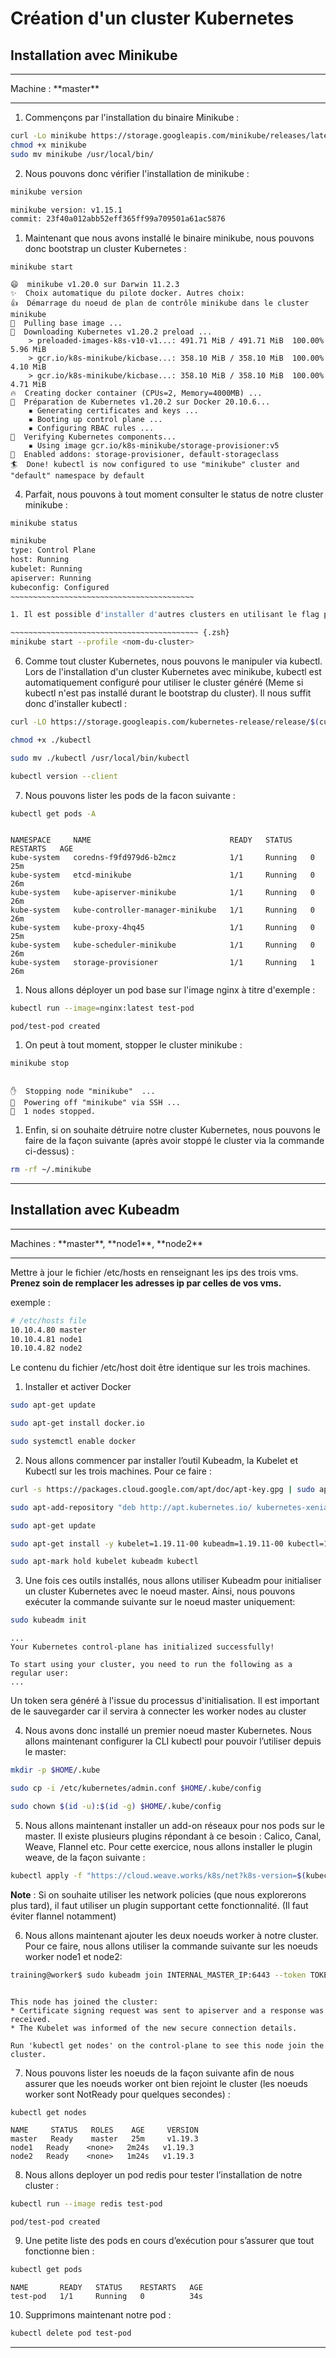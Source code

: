 # Création d'un cluster Kubernetes

## Installation avec Minikube

<hr>
Machine : **master**
<hr>

1. Commençons par l'installation du binaire Minikube :

~~~~~~~~~~~~~~~~~~~~~~~~~~~~~~~~~~~~~~~~~~ {.zsh .numberLines}
curl -Lo minikube https://storage.googleapis.com/minikube/releases/latest/minikube-linux-amd64
chmod +x minikube
sudo mv minikube /usr/local/bin/
~~~~~~~~~~~~~~~~~~~~~~~~~~~~~~~~~~~~~~~~~~~~ 

2. Nous pouvons donc vérifier l'installation de minikube :

~~~~~~~~~~~~~~~~~~~~~~~~~~~~~~~~~~~~~~~~~~ {.zsh .numberLines}
minikube version

minikube version: v1.15.1
commit: 23f40a012abb52eff365ff99a709501a61ac5876
~~~~~~~~~~~~~~~~~~~~~~~~~~~~~~~~~~~~~~~~~~~~


1. Maintenant que nous avons installé le binaire minikube, nous pouvons donc bootstrap un cluster Kubernetes :

~~~~~~~~~~~~~~~~~~~~~~~~~~~~~~~~~~~~~~~~~~ {.zsh}
minikube start

😄  minikube v1.20.0 sur Darwin 11.2.3
✨  Choix automatique du pilote docker. Autres choix:
👍  Démarrage du noeud de plan de contrôle minikube dans le cluster minikube
🚜  Pulling base image ...
💾  Downloading Kubernetes v1.20.2 preload ...
    > preloaded-images-k8s-v10-v1...: 491.71 MiB / 491.71 MiB  100.00% 5.96 MiB
    > gcr.io/k8s-minikube/kicbase...: 358.10 MiB / 358.10 MiB  100.00% 4.10 MiB
    > gcr.io/k8s-minikube/kicbase...: 358.10 MiB / 358.10 MiB  100.00% 4.71 MiB
🔥  Creating docker container (CPUs=2, Memory=4000MB) ...
🐳  Préparation de Kubernetes v1.20.2 sur Docker 20.10.6...
    ▪ Generating certificates and keys ...
    ▪ Booting up control plane ...
    ▪ Configuring RBAC rules ...
🔎  Verifying Kubernetes components...
    ▪ Using image gcr.io/k8s-minikube/storage-provisioner:v5
🌟  Enabled addons: storage-provisioner, default-storageclass
🏄  Done! kubectl is now configured to use "minikube" cluster and "default" namespace by default

~~~~~~~~~~~~~~~~~~~~~~~~~~~~~~~~~~~~~~~~~~

4. Parfait, nous pouvons à tout moment consulter le status de notre cluster minikube :

~~~~~~~~~~~~~~~~~~~~~~~~~~~~~~~~~~~~~~~~~~ {.zsh}
minikube status
~~~~~~~~~~~~~~~~~~~~~~~~~~~~~~~~~~~~~~~~~~

~~~~~~~~~~~~~~~~~~~~~~~~~~~~~~~~~~~~~~~~~~ {.zsh .numberLines}
minikube
type: Control Plane
host: Running
kubelet: Running
apiserver: Running
kubeconfig: Configured
~~~~~~~~~~~~~~~~~~~~~~~~~~~~~~~~~~~~~~~~~

1. Il est possible d'installer d'autres clusters en utilisant le flag profile

~~~~~~~~~~~~~~~~~~~~~~~~~~~~~~~~~~~~~~~~~~ {.zsh}
minikube start --profile <nom-du-cluster>
~~~~~~~~~~~~~~~~~~~~~~~~~~~~~~~~~~~~~~~~~~


6. Comme tout cluster Kubernetes, nous pouvons le manipuler via kubectl. Lors de l'installation d'un cluster Kubernetes avec minikube, kubectl est automatiquement configuré pour utiliser le cluster généré (Meme si kubectl n'est pas installé durant le bootstrap du cluster). Il nous suffit donc d'installer kubectl :

~~~~~~~~~~~~~~~~~~~~~~~~~~~~~~~~~~~~~~~~~~ {.zsh .numberLines}
curl -LO https://storage.googleapis.com/kubernetes-release/release/$(curl -s https://storage.googleapis.com/kubernetes-release/release/stable.txt)/bin/linux/amd64/kubectl

chmod +x ./kubectl

sudo mv ./kubectl /usr/local/bin/kubectl

kubectl version --client

~~~~~~~~~~~~~~~~~~~~~~~~~~~~~~~~~~~~~~~~~~

7. Nous pouvons lister les pods de la facon suivante :

~~~~~~~~~~~~~~~~~~~~~~~~~~~~~~~~~~~~~~~~~~ {.zsh .numberLines}
kubectl get pods -A
~~~~~~~~~~~~~~~~~~~~~~~~~~~~~~~~~~~~~~~~~~~~ 

~~~~~~~~~~~~~~~~~~~~~~~~~~~~~~~~~~~~~~~~~~ {.zsh}

NAMESPACE     NAME                               READY   STATUS    RESTARTS   AGE
kube-system   coredns-f9fd979d6-b2mcz            1/1     Running   0          25m
kube-system   etcd-minikube                      1/1     Running   0          26m
kube-system   kube-apiserver-minikube            1/1     Running   0          26m
kube-system   kube-controller-manager-minikube   1/1     Running   0          26m
kube-system   kube-proxy-4hq45                   1/1     Running   0          25m
kube-system   kube-scheduler-minikube            1/1     Running   0          26m
kube-system   storage-provisioner                1/1     Running   1          26m
~~~~~~~~~~~~~~~~~~~~~~~~~~~~~~~~~~~~~~~~~~~~ 

1. Nous allons déployer un pod base sur l'image nginx à titre d'exemple :

~~~~~~~~~~~~~~~~~~~~~~~~~~~~~~~~~~~~~~~~~~ {.zsh .numberLines}
kubectl run --image=nginx:latest test-pod
~~~~~~~~~~~~~~~~~~~~~~~~~~~~~~~~~~~~~~~~~~

~~~~~~~~~~~~~~~~~~~~~~~~~~~~~~~~~~~~~~~~~~ {.zsh}
pod/test-pod created
~~~~~~~~~~~~~~~~~~~~~~~~~~~~~~~~~~~~~~~~~~

1. On peut à tout moment, stopper le cluster minikube :

~~~~~~~~~~~~~~~~~~~~~~~~~~~~~~~~~~~~~~~~~~ {.zsh .numberLines}
minikube stop
~~~~~~~~~~~~~~~~~~~~~~~~~~~~~~~~~~~~~~~~~~

~~~~~~~~~~~~~~~~~~~~~~~~~~~~~~~~~~~~~~~~~~ {.zsh}

✋  Stopping node "minikube"  ...
🛑  Powering off "minikube" via SSH ...
🛑  1 nodes stopped.
~~~~~~~~~~~~~~~~~~~~~~~~~~~~~~~~~~~~~~~~~~

1. Enfin, si on souhaite détruire notre cluster Kubernetes, nous pouvons le faire de la façon suivante (après avoir stoppé le cluster via la commande ci-dessus) :

~~~~~~~~~~~~~~~~~~~~~~~~~~~~~~~~~~~~~~~~~~ {.zsh .numberLines}
rm -rf ~/.minikube

~~~~~~~~~~~~~~~~~~~~~~~~~~~~~~~~~~~~~~~~~~

<hr>

## Installation avec Kubeadm

<hr>
Machines : **master**, **node1**, **node2**
<hr>

Mettre à jour le fichier /etc/hosts en renseignant les ips des trois vms. **Prenez soin de remplacer les adresses ip par celles de vos vms.**

exemple :

~~~~~~~~~~~~~~~~~~~~~~~~~~~~~~~~~~~~~~~~~~ {.zsh .numberLines}
# /etc/hosts file
10.10.4.80 master
10.10.4.81 node1
10.10.4.82 node2
~~~~~~~~~~~~~~~~~~~~~~~~~~~~~~~~~~~~~~~~~~

Le contenu du fichier /etc/host doit être identique sur les trois machines.

1. Installer et activer Docker

~~~~~~~~~~~~~~~~~~~~~~~~~~~~~~~~~~~~~~~~~~ {.zsh .numberLines}
sudo apt-get update

sudo apt-get install docker.io

sudo systemctl enable docker

~~~~~~~~~~~~~~~~~~~~~~~~~~~~~~~~~~~~~~~~~~

2. Nous allons commencer par installer l’outil Kubeadm, la Kubelet et Kubectl sur les trois machines. Pour ce faire :

~~~~~~~~~~~~~~~~~~~~~~~~~~~~~~~~~~~~~~~~~~ {.zsh .numberLines}
curl -s https://packages.cloud.google.com/apt/doc/apt-key.gpg | sudo apt-key add

sudo apt-add-repository "deb http://apt.kubernetes.io/ kubernetes-xenial main"

sudo apt-get update

sudo apt-get install -y kubelet=1.19.11-00 kubeadm=1.19.11-00 kubectl=1.19.11-00

sudo apt-mark hold kubelet kubeadm kubectl
~~~~~~~~~~~~~~~~~~~~~~~~~~~~~~~~~~~~~~~~~~

3. Une fois ces outils installés, nous allons utiliser Kubeadm pour initialiser un cluster Kubernetes avec le noeud master. Ainsi, nous pouvons exécuter la commande suivante sur le noeud master uniquement:

~~~~~~~~~~~~~~~~~~~~~~~~~~~~~~~~~~~~~~~~~~ {.zsh .numberLines}
sudo kubeadm init 
~~~~~~~~~~~~~~~~~~~~~~~~~~~~~~~~~~~~~~~~~~

~~~~~~~~~~~~~~~~~~~~~~~~~~~~~~~~~~~~~~~~~~ {.zsh}
...
Your Kubernetes control-plane has initialized successfully!

To start using your cluster, you need to run the following as a regular user:
...

~~~~~~~~~~~~~~~~~~~~~~~~~~~~~~~~~~~~~~~~~~

Un token sera généré à l'issue du processus d'initialisation. Il est important de le sauvegarder car il servira à connecter les worker nodes au cluster

 

4. Nous avons donc installé un premier noeud master Kubernetes. Nous allons maintenant configurer la CLI kubectl pour pouvoir l’utiliser depuis le master:

~~~~~~~~~~~~~~~~~~~~~~~~~~~~~~~~~~~~~~~~~~ {.zsh .numberLines}
mkdir -p $HOME/.kube

sudo cp -i /etc/kubernetes/admin.conf $HOME/.kube/config

sudo chown $(id -u):$(id -g) $HOME/.kube/config
~~~~~~~~~~~~~~~~~~~~~~~~~~~~~~~~~~~~~~~~~~

5. Nous allons maintenant installer un add-on réseaux pour nos pods sur le master. Il existe plusieurs plugins répondant à ce besoin : Calico, Canal, Weave, Flannel etc. Pour cette exercice, nous allons installer le plugin weave, de la façon suivante :

~~~~~~~~~~~~~~~~~~~~~~~~~~~~~~~~~~~~~~~~~~ {.zsh .numberLines}
kubectl apply -f "https://cloud.weave.works/k8s/net?k8s-version=$(kubectl version | base64 | tr -d '\n')"
~~~~~~~~~~~~~~~~~~~~~~~~~~~~~~~~~~~~~~~~~~

**Note** : Si on souhaite utiliser les network policies (que nous explorerons plus tard), il faut utiliser un plugin supportant cette fonctionnalité. (Il faut éviter flannel notamment)



6. Nous allons maintenant ajouter les deux noeuds worker à notre cluster. Pour ce faire, nous allons utiliser la commande suivante sur les noeuds worker node1 et node2:

~~~~~~~~~~~~~~~~~~~~~~~~~~~~~~~~~~~~~~~~~~ {.zsh .numberLines}
training@worker$ sudo kubeadm join INTERNAL_MASTER_IP:6443 --token TOKEN --discovery-token-ca-cert-hash DISC_TOKEN --node-name worker 
~~~~~~~~~~~~~~~~~~~~~~~~~~~~~~~~~~~~~~~~~~

~~~~~~~~~~~~~~~~~~~~~~~~~~~~~~~~~~~~~~~~~~ {.zsh}

This node has joined the cluster:
* Certificate signing request was sent to apiserver and a response was received.
* The Kubelet was informed of the new secure connection details.

Run 'kubectl get nodes' on the control-plane to see this node join the cluster.
~~~~~~~~~~~~~~~~~~~~~~~~~~~~~~~~~~~~~~~~~~

7. Nous pouvons lister les noeuds de la façon suivante afin de nous assurer que les noeuds worker ont bien rejoint le cluster (les noeuds worker sont NotReady pour quelques secondes) :

~~~~~~~~~~~~~~~~~~~~~~~~~~~~~~~~~~~~~~~~~~ {.zsh .numberLines}
kubectl get nodes
~~~~~~~~~~~~~~~~~~~~~~~~~~~~~~~~~~~~~~~~~~

~~~~~~~~~~~~~~~~~~~~~~~~~~~~~~~~~~~~~~~~~~ {.zsh}
NAME     STATUS   ROLES    AGE     VERSION
master   Ready    master   25m     v1.19.3
node1   Ready    <none>   2m24s   v1.19.3
node2   Ready    <none>   1m24s   v1.19.3
~~~~~~~~~~~~~~~~~~~~~~~~~~~~~~~~~~~~~~~~~~


8. Nous allons deployer un pod redis pour tester l’installation de notre cluster :

~~~~~~~~~~~~~~~~~~~~~~~~~~~~~~~~~~~~~~~~~~ {.zsh .numberLines}
kubectl run --image redis test-pod
~~~~~~~~~~~~~~~~~~~~~~~~~~~~~~~~~~~~~~~~~~

~~~~~~~~~~~~~~~~~~~~~~~~~~~~~~~~~~~~~~~~~~ {.zsh}
pod/test-pod created
~~~~~~~~~~~~~~~~~~~~~~~~~~~~~~~~~~~~~~~~~~


9. Une petite liste des pods en cours d’exécution pour s’assurer que tout fonctionne bien :

~~~~~~~~~~~~~~~~~~~~~~~~~~~~~~~~~~~~~~~~~~ {.zsh .numberLines}
kubectl get pods
~~~~~~~~~~~~~~~~~~~~~~~~~~~~~~~~~~~~~~~~~~


~~~~~~~~~~~~~~~~~~~~~~~~~~~~~~~~~~~~~~~~~~ {.zsh}
NAME       READY   STATUS    RESTARTS   AGE
test-pod   1/1     Running   0          34s

~~~~~~~~~~~~~~~~~~~~~~~~~~~~~~~~~~~~~~~~~~

10. Supprimons maintenant notre pod :

~~~~~~~~~~~~~~~~~~~~~~~~~~~~~~~~~~~~~~~~~~ {.zsh .numberLines}
kubectl delete pod test-pod
~~~~~~~~~~~~~~~~~~~~~~~~~~~~~~~~~~~~~~~~~~

<hr>

